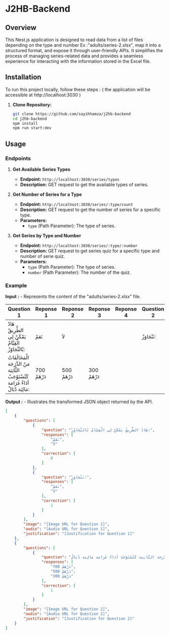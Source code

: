 # J2HB-Backend

## Overview

This Nest.js application is designed to read data from a list of files depending on the type and number Ex :"adults/series-2.xlsx", map it into a structured format, and expose it through user-friendly APIs. It simplifies the process of managing series-related data and provides a seamless experience for interacting with the information stored in the Excel file.

## Installation

To run this project locally, follow these steps : ( the application will be accessible at http://localhost:3030 )

1. **Clone Repository:**
   ```bash
   git clone https://github.com/sayihhamza/j2hb-backend
   cd j2hb-backend
   npm install
   npm run start:dev
   ```

## Usage


### Endpoints

1. **Get Available Series Types**
    - **Endpoint:** `http://localhost:3030/series/types`
    - **Description:** GET request to get the available types of series.

2. **Get Number of Series for a Type**
    - **Endpoint:** `http://localhost:3030/series/:type/count`
    - **Description:** GET request to get the number of series for a specific type.
    - **Parameters:**
        - `type` (Path Parameter): The type of series.

3. **Get Series by Type and Number**
    - **Endpoint:** `http://localhost:3030/series/:type/:number`
    - **Description:** GET request to get series quiz for a specific type and number of serie quiz.
    - **Parameters:**
        - `type` (Path Parameter): The type of series.
        - `number` (Path Parameter): The number of the quiz.

### Example 

  **Input :**
        - Represents the content of the "adults/series-2.xlsx" file.

| Question 1                                                     | Reponse 1 | Reponse 2 | Reponse 3 | Reponse 4 | Question 2                                                     | Reponse 2.1 | Reponse 2.2 | Correction | Justification               | Image                                                                                                                | Audio                                                                |
|----------------------------------------------------------------|-----------|-----------|-----------|-----------|----------------------------------------------------------------|------------|------------|------------|----------------------------|----------------------------------------------------------------------------------------------------------------------|----------------------------------------------------------------------|
| هَادْ الطَّرِيقْ يَمْكَنْ لِي الْقِيَّامْ بْالتَّجَاوُزْ:     | نَعَمْ     | لاَ       |           |           | نَتْجَاوَزْ:                                                 | نَعَمْ      | لاَ        | 1,4        | [Justification for Question 1] | [ImageURL for Question 1]                                                                                            | [AudioURL for Question 1]                                           |
| الْمَخَالَفَاتْ مَنْ الدَّرَجَة الثَّانِيَة كَتْسْتَوْجَبْ أدَاءْ غَرَامَة مَالِيَة دْيَالْ: | 700 دَرْهَمْ | 500 دَرْهَمْ | 300 دَرْهَمْ |           |                                                             |            |            | 2          | [Justification for Question 2] | [ImageURL for Question 2]                                                                                            | [AudioURL for Question 2]                                           |

  **Output :**
        -  Illustrates the transformed JSON object returned by the API.
```json
[
    {
        "questions": [
            {
                "question": "هَادْ الطَّرِيقْ يَمْكَنْ لِي الْقِيَّامْ بْالتَّجَاوُزْ:",
                "responses": [
                    "نَعَمْ",
                    "لاَ"
                ],
                "correction": [
                    0
                ]
            },
            {
                "question": "نَتْجَاوَزْ:",
                "responses": [
                    "نَعَمْ",
                    "لاَ"
                ],
                "correction": [
                    1
                ]
            }
        ],
        "image": "[Image URL for Question 1]",
        "audio": "[Audio URL for Question 1]",
        "justification": "[Justification for Question 1]"
    },
    {
        "questions": [
            {
                "question": "الْمَخَالَفَاتْ مَنْ الدَّرَجَة الثَّانِيَة كَتْسْتَوْجَبْ أدَاءْ غَرَامَة مَالِيَة دْيَالْ:",
                "responses": [
                    "700 دَرْهَمْ",
                    "500 دَرْهَمْ",
                    "300 دَرْهَمْ"
                ],
                "correction": [
                    1
                ]
            }
        ],
        "image": "[Image URL for Question 2]",
        "audio": "[Audio URL for Question 2]",
        "justification": "[Justification for Question 2]"
    }
]